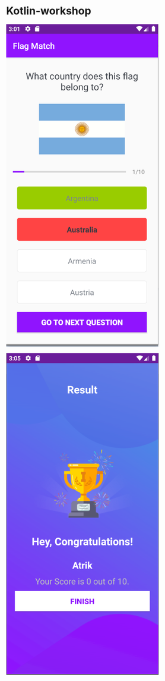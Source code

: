 # Kotlin-workshop

![Image1](https://github.com/AtrikDas/Kotlin-Workshop-Full/blob/master/Images/image1.png?raw=true)

![Image1](https://github.com/AtrikDas/Kotlin-Workshop-Full/blob/master/Images/image2.png?raw=true)
